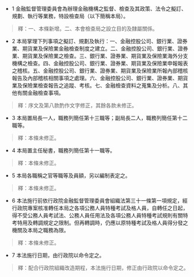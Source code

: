 * 1 金融監督管理委員會為辦理金融機構之監督、檢查及其政策、法令之擬訂、規劃、執行等業務，特設檢查局（以下簡稱本局）。

> 釋：一、本條新增。二、本會檢查局之設立目的及隸屬關係。

* 2 本局掌理下列事項之擬訂、規劃及執行：一、金融控股公司、銀行業、證券業、期貨業及保險業金融檢查制度之建立。二、金融控股公司、銀行業、證券業、期貨業及保險業之檢查。三、銀行業、證券業、期貨業及保險業海外分支機構之檢查。四、金融控股公司、銀行業、證券業、期貨業及保險業申報報表之稽核。五、金融控股公司、銀行業、證券業、期貨業及保險業所報內部稽核報告及內部稽核相關事項之處理。六、金融控股公司、銀行業、證券業、期貨業及保險業檢查報告之追蹤、考核。七、金融檢查資料之蒐集及分析。八、其他有關金融檢查事項。

> 釋：序文及第八款酌作文字修正，其餘各款未修正。

* 3 本局置局長一人，職務列簡任第十三職等；副局長二人，職務列簡任第十二職等。

> 釋：本條未修正。

* 4 本局置主任秘書，職務列簡任第十一職等。

> 釋：本條未修正。

* 5 本局各職稱之官等職等及員額，另以編制表定之。

> 釋：本條未修正。

* 6 本法施行前依行政院金融監督管理委員會組織法第三十一條第一項規定，經行政院專案核准轉任本局之各項公務人員特種考試及格人員，自轉任之日起，得不受公務人員考試法、公務人員任用法及各項公務人員特種考試規則有關特考特用及轉調規定之限制。但再轉調時，仍應以原特種考試及格人員得分發之機關及本局之職務為限。

> 釋：本條未修正。

* 7 本法施行日期，由行政院以命令定之。

> 釋：配合行政院組織改造期程，本法施行日期，修正由行政院以命令定之。

